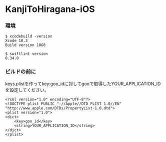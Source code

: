 # KanjiToHiragana-iOS

### 環境
~~~
$ xcodebuild -version
Xcode 10.3
Build version 10G8

$ swiftlint version
0.34.0
~~~

### ビルドの前に
keys.plistを作ってkey:goo_idに対してgooで取得したYOUR_APPLICATION_IDを設定してください。
~~~
<?xml version="1.0" encoding="UTF-8"?>
<!DOCTYPE plist PUBLIC "-//Apple//DTD PLIST 1.0//EN" "http://www.apple.com/DTDs/PropertyList-1.0.dtd">
<plist version="1.0">
<dict>
	<key>goo_id</key>
	<string>YOUR_APPLICATION_ID</string>
</dict>
</plist>
~~~